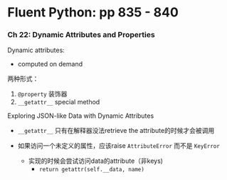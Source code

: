 # Fluent Python: pp 835 - 840

### Ch 22: Dynamic Attributes and Properties

Dynamic attributes:

- computed on demand

两种形式：

1. `@property` 装饰器
2. `__getattr__` special method

Exploring JSON-like Data with Dynamic Attributes

- `__getattr__` 只有在解释器没法retrieve the attribute的时候才会被调用

- 如果访问一个未定义的属性，应该raise `AttributeError` 而不是 `KeyError`
    - 实现的时候会尝试访问data的attribute（非keys)
        - `return getattr(self.__data, name)`

